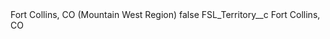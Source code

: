<?xml version="1.0" encoding="UTF-8"?>
<CustomMetadata xmlns="http://soap.sforce.com/2006/04/metadata" xmlns:xsi="http://www.w3.org/2001/XMLSchema-instance" xmlns:xsd="http://www.w3.org/2001/XMLSchema">
    <label>Fort Collins, CO (Mountain West Region)</label>
    <protected>false</protected>
    <values>
        <field>FSL_Territory__c</field>
        <value xsi:type="xsd:string">Fort Collins, CO</value>
    </values>
</CustomMetadata>
